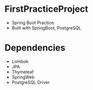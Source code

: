 # FirstPracticeProject
- Spring Boot Practice
- Built with SpringBoot, PostgreSQL
# Dependencies
- Lombok
- JPA
- Thymeleaf
- SpringWeb
- PostgreSQL Driver
